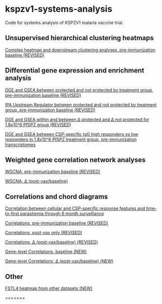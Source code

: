 # kspzv1-systems-analysis
Code for systems analysis of KSPZV1 malaria vaccine trial.

## Unsupervised hierarchical clustering heatmaps

[Complex heatmap and downstream clustering analyses, pre-immunization baseline (REVISED)](https://tranlab.github.io/kspzv1-systems/html/KSPZV1-Complex-Heatmaps-Baseline-JCI-Revision.html)

## Differential gene expression and enrichment analysis

[DGE and GSEA between protected and not protected by treatment group, pre-immunization baseline (REVISED)](https://tranlab.github.io/kspzv1-systems-analysis/html/KSPZV1-DGE-Baseline-Revision.html)

[IPA Upstream Regulator between protected and not protected by treatment group, pre-immunization baseline (REVISED)](https://tranlab.github.io/kspzv1-systems-analysis/html/KSPZV1-DGE-Baseline-Revision-IPA-Plots.html)

[DGE and GSEA within and between Δ protected and Δ not protected for 1.8x10^6 PfSPZ group (REVISED)](https://tranlab.github.io/kspzv1-systems-analysis/html/KSPZV1-DGE-Delta-Postvax-High-Dose-PfSPZ-limma-voom-Revision.html)

[DGE and GSEA between CSP-specific IgG high responders vs low responders in 1.8x10^6 PfSPZ treatment group, pre-immunization transcriptomes](https://tranlab.github.io/kspzv1-systems-analysis/html/KSPZV1-DGE-CSP-IgG-Response-Baseline.html)

## Weighted gene correlation network analyses

[WGCNA, pre-immunization baseline (REVISED)](https://tranlab.github.io/kspzv1/html/KSPZV1-WGCNA-Baseline-JCI-revision.html) 

[WGCNA, Δ (post-vax/baseline)](https://tranlab.github.io/kspzv1-systems-analysis/html/KSPZV1-WGCNA-Delta-Postvax.html)

## Correlations and chord diagrams

[Correlation between cellular and CSP-specific response features and time-to-first parasitemia through 6 month surveillance](https://tranlab.github.io/kspzv1-systems-analysis/html/KSPZV1-Correlate-Cellular-and-CSP-IgG-Features-to-TTE-6-months.html)

[Correlations, pre-immunization baseline (REVISED)](https://tranlab.github.io/kspzv1-systems-analysis/html/KSPZV1-Correlations-and-Chord-Diagrams-Baseline-06012022.html)

[Correlations, post-vax only (REVISED)](https://tranlab.github.io/kspzv1-systems-analysis/html/KSPZV1-Correlations-and-Chord-Diagrams-Postvax-06012022.html)

[Correlations, Δ (post-vax/baseline) (REVISED)](https://tranlab.github.io/kspzv1-systems-analysis/html/KSPZV1-Correlations-and-Chord-Diagrams-Delta-06012022.html)

[Gene-level Correlations, baseline (NEW)](https://tranlab.github.io/kspzv1-systems-analysis/html/KSPZV1-gene-level-Chord-Diagram.html)

[Gene-level Correlations, Δ (post-vax/baseline) (NEW)](https://tranlab.github.io/kspzv1-systems-analysis/html/KSPZV1-gene-level-correlations-to-postvax-data-Fig-S6-06012022.html)

## Other

[FSTL4 heatmap from other datasets (NEW)](https://tranlab.github.io/kspzv1-systems-analysis/html/KSPZV1-FSTL4-heatmap-from-other-datasets-06012022.html)

=======


